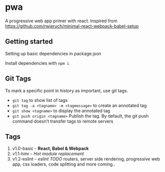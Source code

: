 # pwa
A progressive web app primer with react. Inspired from https://github.com/rwieruch/minimal-react-webpack-babel-setup

## Getting started
Setting up basic dependencies in package.json

Install dependencies with
`npm i`

## Git Tags
To mark a specific point in history as important, use git tags.
- `git tag` to show list of tags
- `git tag -a <tagname> -m <tagmessage>` to create an annotated tag
- `git show <tagname>` to display the annotated tag
- `git push origin <tagname>` Publish the tag. By default, the git push command doesn’t transfer tags to remote servers

## Tags
1. v1.0-basic - **React, Babel & Webpack**
2. v1.1-hmr - *Hot module replacement*
3. v1.2-eslint - *eslint*
_TODO_ routers, server side rendering, progressive web app, css loaders, code splitting and more coming..